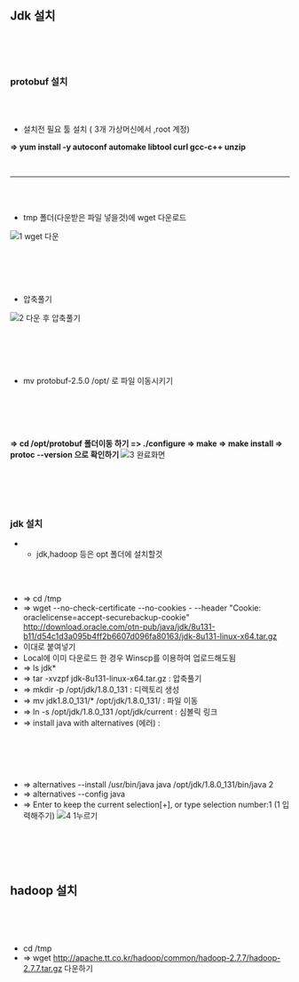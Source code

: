 
## Jdk 설치

<br><br><br>

### protobuf 설치

<br><br>

* 설치전 필요 툴 설치 ( 3개 가상머신에서 ,root 계정)

<b> => yum install -y autoconf automake libtool curl gcc-c++ unzip </b>

<br>

<hr/>

<br><br>

* tmp 폴더(다운받은 파일 넣을것)에 wget 다운로드

![1 wget 다운](https://user-images.githubusercontent.com/35517797/62442077-a4879280-b791-11e9-9bdc-f7c9f525d213.PNG)

<br>

</hr>

<br><br>

* 압축풀기

![2 다운 후 압축풀기](https://user-images.githubusercontent.com/35517797/62442080-a5b8bf80-b791-11e9-817a-9fcebc0cc8c0.PNG)

<br>

</hr>

<br><br>

* </b> mv protobuf-2.5.0  /opt/ </b> 로 파일 이동시키기

<br>

</hr>

<br><br>

<b> =>  cd /opt/protobuf 폴더이동 하기 </b>
<b> => ./configure </b>
<b> => make </b>
<b> => make install </b>
<b> =>  protoc --version 으로 확인하기 </b>
![3 완료화면](https://user-images.githubusercontent.com/35517797/62442322-8cfcd980-b792-11e9-80c2-472942529bdf.PNG)

<br>

</hr>

<br><br>

### jdk 설치

* * jdk,hadoop 등은 opt 폴더에 설치할것

<br><br>

* => cd /tmp
* => wget --no-check-certificate --no-cookies - --header "Cookie: oraclelicense=accept-securebackup-cookie" http://download.oracle.com/otn-pub/java/jdk/8u131-b11/d54c1d3a095b4ff2b6607d096fa80163/jdk-8u131-linux-x64.tar.gz
* 이대로 붙여넣기
* Local에 이미 다운로드 한 경우 Winscp를 이용하여 업로드해도됨
* => ls jdk*
* => tar -xvzpf jdk-8u131-linux-x64.tar.gz    : 압축풀기 
* =>  mkdir -p /opt/jdk/1.8.0_131         :  디렉토리 생성
* =>  mv jdk1.8.0_131/* /opt/jdk/1.8.0_131/       :  파일 이동
* => ln -s /opt/jdk/1.8.0_131 /opt/jdk/current        :  심볼릭 링크
* => install java with alternatives (에러)        :  

<br>

</hr>

<br><br>

* => alternatives --install /usr/bin/java java /opt/jdk/1.8.0_131/bin/java 2
* => alternatives --config java 
* => Enter to keep the current selection[+], or type selection number:1  (1 입력해주기)
![4 1누르기](https://user-images.githubusercontent.com/35517797/62445317-ed901480-b79a-11e9-8a72-763a201fbb24.PNG)

<br>

</hr>

<br><br>

## hadoop 설치

<br><br><br>

* cd /tmp
* => wget http://apache.tt.co.kr/hadoop/common/hadoop-2.7.7/hadoop-2.7.7.tar.gz 다운하기
















